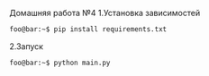 Домашняя работа №4
1.Установка зависимостей
```bash
foo@bar:~$ pip install requirements.txt
```
2.Запуск
```bash
foo@bar:~$ python main.py
```
